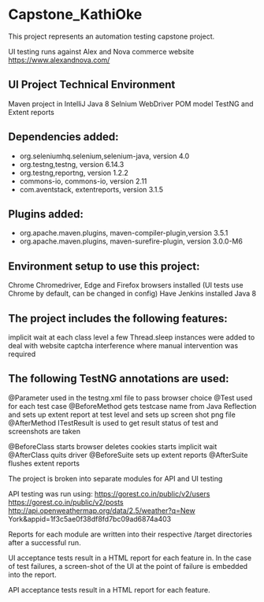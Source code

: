 # Capstone_KathiOke
This project represents an automation testing capstone project. 

UI testing runs against Alex and Nova commerce website https://www.alexandnova.com/

## UI Project Technical Environment

Maven project in IntelliJ
Java 8
Selnium WebDriver
POM model
TestNG and Extent reports

## Dependencies added:

* org.seleniumhq.selenium,selenium-java, version 4.0
* org.testng,testng, version 6.14.3
* org.testng,reportng, version 1.2.2
* commons-io, commons-io, version 2.11
* com.aventstack, extentreports, version 3.1.5

## Plugins added:

* org.apache.maven.plugins, maven-compiler-plugin,version 3.5.1
* org.apache.maven.plugins, maven-surefire-plugin, version 3.0.0-M6

## Environment setup to use this project:
Chrome Chromedriver, Edge and Firefox browsers installed
(UI tests use Chrome by default, can be changed in config)
Have Jenkins installed
Java 8

## The project includes the following features:

implicit wait at each class level
a few Thread.sleep instances were added to deal with website captcha interference where manual intervention was required

## The following TestNG annotations are used:

@Parameter
used in the testng.xml file to pass browser choice 
@Test
used for each test case
@BeforeMethod
gets testcase name from Java Reflection and sets up extent report at test level and sets up screen shot png file
@AfterMethod
ITestResult is used to get result status of test and screenshots are taken

@BeforeClass
starts browser
deletes cookies
starts implicit wait
@AfterClass
quits driver 
@BeforeSuite
sets up extent reports 
@AfterSuite
flushes extent reports

The project is broken into separate modules for API and UI testing

API testing was run using: https://gorest.co.in/public/v2/users https://gorest.co.in/public/v2/posts http://api.openweathermap.org/data/2.5/weather?q=New York&appid=1f3c5ae0f38df8fd7bc09ad6874a403

Reports for each module are written into their respective /target directories after a successful run.

UI acceptance tests result in a HTML report for each feature in. In the case of test failures, a screen-shot of the UI at the point of failure is embedded into the report.

API acceptance tests result in a HTML report for each feature.
